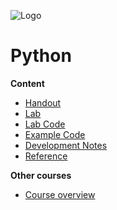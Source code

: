 ![Logo](https://www.iten-engineering.ch/logo.png)

# Python

**Content**
- [Handout](handout)
- [Lab](doc/lab.md) 
- [Lab Code](lab)
- [Example Code](example)
- [Development Notes](doc/dev.md)
- [Reference](doc/refs.md)

**Other courses**
- <a href="https://www.iten-engineering.ch/course.php" target="_blank">Course overview</a>

